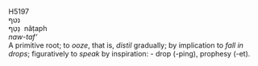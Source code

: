 <body>
  <p>H5197<br>  נטף  <br> נָטַף  ‎  nâṭaph  <br><i>naw-taf‘ </i><br>A primitive root; to <i>ooze</i>, that is, <i>distil</i> gradually; by implication to <i>fall</i> <i>in</i> <i>drops</i>; figuratively to <i>speak</i> by inspiration: - drop (-ping), prophesy (-et).<br></p>
 </body>